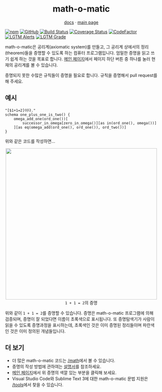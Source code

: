 <h1 align="center">math-o-matic</h1>
<p align="center"><a href="https://logico-philosophical.github.io/math-o-matic/docs/build/index.html">docs</a> &middot; <a href="https://logico-philosophical.github.io/math-o-matic/web/index.html">main page</a></p>

[![npm](https://img.shields.io/npm/v/math-o-matic)](https://www.npmjs.com/package/math-o-matic)
[![GitHub](https://img.shields.io/github/license/logico-philosophical/math-o-matic)](https://github.com/logico-philosophical/math-o-matic/blob/master/LICENSE)
[![Build Status](https://travis-ci.com/logico-philosophical/math-o-matic.svg?branch=master)](https://travis-ci.com/logico-philosophical/math-o-matic)
[![Coverage Status](https://coveralls.io/repos/github/logico-philosophical/math-o-matic/badge.svg?branch=master)](https://coveralls.io/github/logico-philosophical/math-o-matic?branch=master)
[![CodeFactor](https://www.codefactor.io/repository/github/logico-philosophical/math-o-matic/badge/master)](https://www.codefactor.io/repository/github/logico-philosophical/math-o-matic/overview/master)
[![LGTM Alerts](https://img.shields.io/lgtm/alerts/github/logico-philosophical/math-o-matic)](https://lgtm.com/projects/g/logico-philosophical/math-o-matic/alerts/)
[![LGTM Grade](https://img.shields.io/lgtm/grade/javascript/github/logico-philosophical/math-o-matic)](https://lgtm.com/projects/g/logico-philosophical/math-o-matic/context:javascript)

math-o-matic은 공리계(axiomatic system)를 만들고, 그 공리계 상에서의 정리(theorem)들을 증명할 수 있도록 하는 컴퓨터 프로그램입니다. 엄밀한 증명을 읽고 쓰기 쉽게 하는 것을 목표로 합니다. [메인 페이지](https://logico-philosophical.github.io/math-o-matic/web/index.html)에서 페이지 하단 버튼 중 하나를 눌러 현재의 공리계를 볼 수 있습니다.

증명되지 못한 수많은 규칙들이 증명을 필요로 합니다. 규칙을 증명해서 pull request를 해 주세요.

## 예시

```
"[$1+1=2]이다."
schema one_plus_one_is_two() {
    omega_add_one(ord_one())[
        successor_in_omega[zero_in_omega()][as in(ord_one(), omega())]
    ][as eq(omega_add(ord_one(), ord_one()), ord_two())]
}
```

위와 같은 코드를 작성하면&hellip;

<p align="center"><img src="https://i.imgur.com/RvQeHtO.png" width="500px"><br>
<code>1 + 1 = 2</code>의 증명</p>

위와 같이 `1 + 1 = 2`를 증명할 수 있습니다. 증명은 math-o-matic 프로그램에 의해 검증되며, 증명이 잘 되었다면 이름이 초록색으로 표시됩니다. 또 증명탐색기가 사람이 읽을 수 있도록 증명과정을 표시하는데, 초록색인 것은 이미 증명된 정리들이며 파란색인 것은 이미 정의된 개념들입니다.

## 더 보기

* 더 많은 math-o-matic 코드는 [/math](/math)에서 볼 수 있습니다.
* 증명의 작성 방법에 관하여는 [설명서](https://logico-philosophical.github.io/math-o-matic/docs/build/index.html)를 참조하세요.
* [메인 페이지](https://logico-philosophical.github.io/math-o-matic/web/index.html)에서 위 증명의 색깔 있는 부분을 클릭해 보세요.
* Visual Studio Code와 Sublime Text 3에 대한 math-o-matic 문법 지원은 [/tools](/tools)에서 찾을 수 있습니다.
